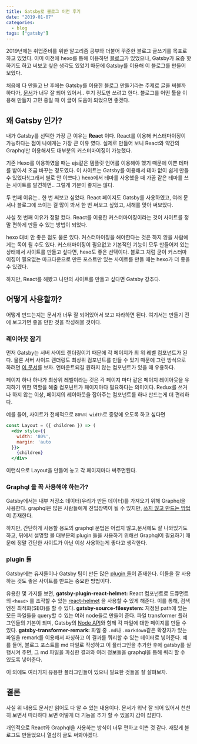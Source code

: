 ```yaml
---
title: Gatsby로 블로그 이전 후기
date: "2019-01-07"
categories:
  - blog
tags: ["gatsby"]
---
```


2019년에는 취업준비를 위한 알고리즘 공부와 더불어 꾸준한 블로그 글쓰기를 목표로 하고 있었다.
이미 이전에 hexo를 통해 이용하던 [블로그](https://godsenal.github.io/)가 있었으나, Gatsby가 요즘 핫하기도 하고 써보고 싶은 생각도 있었기 때문에 Gatsby를 이용해 이 블로그를 만들어 보았다.

처음에 다 만들고 난 후에는 Gatsby를 이용한 블로그 만들기라는 주제로 글을 써볼까 하다가, [문서](https://www.gatsbyjs.org/)가 너무 잘 되어 있어서.. 후기 정도만 쓰려고 한다. 블로그를 어떤 툴을 이용해 만들지 고민 중일 때 이 글이 도움이 되었으면 좋겠다.

## 왜 Gatsby 인가?

내가 Gatsby를 선택한 가장 큰 이유는 **React** 이다. React를 이용해 커스터마이징이 가능하다는 점이 나에게는 가장 큰 이유 였다. 실제로 만들어 보니 React와 약간의 Graphql만 이용해서도 대부분의 커스터마이징이 가능했다.

기존 Hexo를 이용하였을 때는 ejs같은 템플릿 언어를 이용해야 했기 때문에 이쁜 테마를 받아서 조금 바꾸는 정도였다. 이 사이트는 Gatsby를 이용해서 테마 없이 쉽게 만들 수 있었다!(그래서 별로 안 이쁘다.) hexo에서 테마를 사용했을 때 가끔 같은 테마를 쓰는 사이트를 발견하면.. 그렇게 기분이 좋지는 않다.

두 번째 이유는.. 한 번 써보고 싶었다. React 페이지도 Gatsby를 사용하였고, 여러 문서나 블로그에 쓰이는 걸 많이 봐서 한 번 써보고 싶었고, 새해를 맞아 써보았다.

사실 첫 번째 이유가 정말 컸다. React를 이용한 커스터마이징이라는 것이 사이트를 정말 편하게 만들 수 있는 방법이 되었다.

hexo 대비 안 좋은 점도 물론 있다. 커스터마이징을 해야한다는 것은 하지 않을 사람에게는 독이 될 수도 있다. 커스터마이징이 필요없고 기본적인 기능이 모두 만들어져 있는 상태에서 사이트를 만들고 싶다면, hexo도 좋은 선택이다. 블로그 처럼 굳이 커스터마이징이 필요없는 마크다운으로 만든 포스트만 있는 사이트를 만들 때는 hexo가 더 좋을 수 있겠다.

하지만, React를 해봤고 나만의 사이트를 만들고 싶다면 Gatsby 강추다.

## 어떻게 사용할까?

어떻게 만드는지는 문서가 너무 잘 되어있어서 보고 따라하면 된다. 여기서는 만들기 전에 보고가면 좋을 만한 것을 작성해볼 것이다.

### 레이아웃 잡기

먼저 Gatsby는 서버 사이드 렌더링이기 때문에 각 페이지가 최 위 레벨 컴포넌트가 된다. 물론 서버 사이드 렌더링도 최상위 컴포넌트를 만들 수 있기 때문에 그런 방식으로 하려면 [이 문서](https://www.gatsbyjs.org/docs/ssr-apis/#wrapPageElement)를 보자. 언마운트되길 원하지 않는 컴포넌트가 있을 때 유용하다.

페이지 하나 하나가 최상위 레벨이라는 것은 각 페이지 마다 같은 페이지 레이아웃을 유지하기 위한 역할을 해줄 컴포넌트가 페이지마다 필요하다는 의미이다. Redux를 쓰거나 하지 않는 이상, 페이지의 레이아웃을 잡아주는 컴포넌트를 하나 만드는게 더 편리하다.

예를 들어, 사이트가 전체적으로 `80%의 width`로 중앙에 오도록 하고 싶다면

```jsx
const Layout = ({ children }) => (
  <div style={{
    width: '80%',
    margin: 'auto
  }}>
    {children}
  </div>
```

이런식으로 Layout을 만들어 놓고 각 페이지마다 써주면된다.

### Graphql 을 꼭 사용해야 하는가?

Gatsby에서는 내부 저장소 데이터(우리가 만든 데이터)를 가져오기 위해 Graphql을 사용한다. graphql은 많은 사람들에게 진입장벽이 될 수 있지만, [쓰지 않고 만드는 방법](https://www.gatsbyjs.org/docs/using-gatsby-without-graphql/)이 존재한다.

하지만, 간단하게 사용할 용도의 graphql 문법은 어렵지 않고,문서에도 잘 나와있기도 하고, 뒤에서 설명할 볼 대부분의 plugin 들을 사용하기 위해선 Graphql이 필요하기 때문에 정말 간단한 사이트가 아닌 이상 사용하는게 좋다고 생각한다.

### plugin 들

Gatsby에는 유저들이나 Gatsby 팀이 만든 많은 [plugin 들](https://www.gatsbyjs.org/plugins/)이 존재한다. 이들을 잘 사용하는 것도 좋은 사이트를 만드는 중요한 방법이다.

유용한 몇 가지를 보면,
**gatsby-plugin-react-helmet:** React 컴포넌트로 도큐먼트의 `<head>` 를 조작할 수 있는 [react-helmet](https://github.com/nfl/react-helmet) 을 사용할 수 있게 해준다. 이를 통해, 검색엔진 최적화(SEO)를 할 수 있다.
**gatsby-source-filesystem:** 지정된 path에 있는 모든 파일들을 query할 수 있는 여러 node들로 만들어 준다. 파일 transformer 플러그인들의 기본이 되며, Gatsby의 [Node API](https://www.gatsbyjs.org/docs/node-apis/)와 함께 각 파일에 대한 페이지를 만들 수 있다.
**gatsby-transformer-remark:** 파일 중 `.md`나 `.markdown`같은 확장자가 있는 파일을 remark를 이용해서 파싱하고 이 결과를 쿼리할 수 있는 데이터로 넣어준다. 예를 들어, 블로그 포스트를 md 파일로 작성하고 이 플러그인을 추가한 후에 gatsby를 실행시켜 주면, 그 md 파일을 파싱한 결과와 여러 정보들을 graphql을 통해 쿼리 할 수 있도록 넣어준다.

이 외에도 여러가지 유용한 플러그인들이 있으니 필요한 것들을 잘 살펴보자.

## 결론

사실 위 내용도 문서만 읽어도 다 알 수 있는 내용이다. 문서가 워낙 잘 되어 있어서 천천히 보면서 따라하다 보면 어떻게 더 기능을 추가 할 수 있을지 감이 잡힌다.

개인적으로 React와 Graphql을 사용하는 방식이 너무 편하고 이쁜 것 같다. 재밌게 블로그도 만들었으니 열심히 글도 써봐야겠다.
